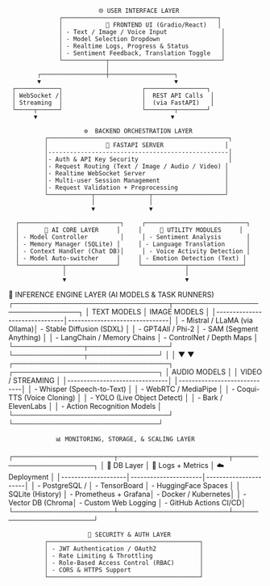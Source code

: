                              🌐 USER INTERFACE LAYER
                  ┌───────────────────────────────────────────┐
                  │            🌟 FRONTEND UI (Gradio/React)   │
                  │ - Text / Image / Voice Input               │
                  │ - Model Selection Dropdown                 │
                  │ - Realtime Logs, Progress & Status         │
                  │ - Sentiment Feedback, Translation Toggle   │
                  └────────────┬───────────────────────────────┘
                               │
            ┌──────────────────┼──────────────────┐
            ▼                                     ▼
     ┌────────────┐                      ┌─────────────────┐
     │ WebSocket /│                      │  REST API Calls  │
     │ Streaming  │                      │  (via FastAPI)   │
     └─────┬──────┘                      └────────┬────────┘
           ▼                                     ▼

                         ⚙️  BACKEND ORCHESTRATION LAYER
              ┌──────────────────────────────────────────────────┐
              │                🚀 FASTAPI SERVER                 │
              │--------------------------------------------------│
              │- Auth & API Key Security                         │
              │- Request Routing (Text / Image / Audio / Video) │
              │- Realtime WebSocket Server                      │
              │- Multi-user Session Management                  │
              │- Request Validation + Preprocessing             │
              └────────────┬───────────────┬────────────────────┘
                           │               │
                           ▼               ▼

      ┌────────────────────────────┐     ┌────────────────────────────┐
      │       🧠 AI CORE LAYER     │     │     🧩 UTILITY MODULES     │
      │ - Model Controller         │     │ - Sentiment Analysis       │
      │ - Memory Manager (SQLite) │     │ - Language Translation      │
      │ - Context Handler (Chat DB)│     │ - Voice Activity Detection │
      │ - Model Auto-switcher     │     │ - Emotion Detection (Text) │
      └────────────┬──────────────┘     └────────────┬───────────────┘
                   │                                 │
                   ▼                                 ▼

  🔌 INFERENCE ENGINE LAYER (AI MODELS & TASK RUNNERS)
 ┌───────────────────────────────┬───────────────────────────────┐
 │          TEXT MODELS          │        IMAGE MODELS           │
 │-------------------------------│-------------------------------│
 │ - Mistral / LLaMA (via Ollama)│ - Stable Diffusion (SDXL)     │
 │ - GPT4All / Phi-2             │ - SAM (Segment Anything)      │
 │ - LangChain / Memory Chains   │ - ControlNet / Depth Maps     │
 └──────────────┬────────────────┘ └──────────────┬──────────────┘
                │                                  │
                ▼                                  ▼
 ┌───────────────────────────────┐   ┌─────────────────────────────┐
 │         AUDIO MODELS          │   │       VIDEO / STREAMING     │
 │-------------------------------│   │-----------------------------│
 │ - Whisper (Speech-to-Text)    │   │ - WebRTC / MediaPipe        │
 │ - Coqui-TTS (Voice Cloning)   │   │ - YOLO (Live Object Detect) │
 │ - Bark / ElevenLabs           │   │ - Action Recognition Models │
 └───────────────────────────────┘   └─────────────────────────────┘

                 📊 MONITORING, STORAGE, & SCALING LAYER
 ┌────────────────────┬──────────────────────┬──────────────────────┐
 │   📁 DB Layer       │   📜 Logs + Metrics   │   ☁️ Deployment       │
 │--------------------│----------------------│----------------------│
 │ - PostgreSQL /     │ - TensorBoard        │ - HuggingFace Spaces │
 │   SQLite (History) │ - Prometheus + Grafana│ - Docker / Kubernetes│
 │ - Vector DB (Chroma│ - Custom Web Logging │ - GitHub Actions CI/CD│
 └────────────────────┴──────────────────────┴──────────────────────┘

                          🔐 SECURITY & AUTH LAYER
              ┌──────────────────────────────────────────┐
              │ - JWT Authentication / OAuth2            │
              │ - Rate Limiting & Throttling             │
              │ - Role-Based Access Control (RBAC)       │
              │ - CORS & HTTPS Support                   │
              └──────────────────────────────────────────┘
